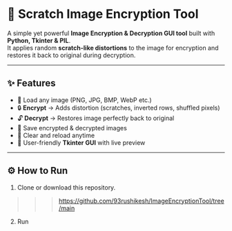 # 🔐 Scratch Image Encryption Tool  

A simple yet powerful **Image Encryption & Decryption GUI tool** built with **Python, Tkinter & PIL**.  
It applies random **scratch-like distortions** to the image for encryption and restores it back to original during decryption.  

---

## ✨ Features  
- 📂 Load any image (PNG, JPG, BMP, WebP etc.)  
- 🔒 **Encrypt** → Adds distortion (scratches, inverted rows, shuffled pixels)  
- 🔓 **Decrypt** → Restores image perfectly back to original  
- 💾 Save encrypted & decrypted images  
- 🧹 Clear and reload anytime  
- 🎨 User-friendly **Tkinter GUI** with live preview  

---

## ⚙️ How to Run  

1. Clone or download this repository.  
  >>> https://github.com/93rushikesh/ImageEncryptionTool/tree/main
2. Run
